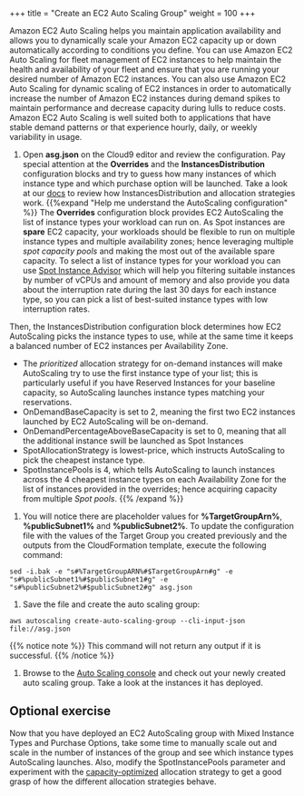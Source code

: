 +++
title = "Create an EC2 Auto Scaling Group"
weight = 100
+++

Amazon EC2 Auto Scaling helps you maintain application availability and allows you to dynamically scale your Amazon EC2 capacity up or down automatically according to conditions you define. You can use Amazon EC2 Auto Scaling for fleet management of EC2 instances to help maintain the health and availability of your fleet and ensure that you are running your desired number of Amazon EC2 instances. You can also use Amazon EC2 Auto Scaling for dynamic scaling of EC2 instances in order to automatically increase the number of Amazon EC2 instances during demand spikes to maintain performance and decrease capacity during lulls to reduce costs. Amazon EC2 Auto Scaling is well suited both to applications that have stable demand patterns or that experience hourly, daily, or weekly variability in usage.

1. Open **asg.json** on the Cloud9 editor and review the configuration. Pay special attention at the **Overrides** and the **InstancesDistribution** configuration blocks and try to guess how many instances of which instance type and which purchase option will be launched. Take a look at our [docs](https://docs.aws.amazon.com/autoscaling/ec2/userguide/asg-purchase-options.html#asg-allocation-strategies) to review how InstancesDistribution and allocation strategies work.
{{%expand "Help me understand the AutoScaling configuration" %}}
The **Overrides** configuration block provides EC2 AutoScaling the list of instance types your workload can run on. As Spot instances are **spare** EC2 capacity, your workloads should be flexible to run on multiple instance types and multiple availability zones; hence leveraging multiple *spot capacity pools* and making the most out of the available spare capacity. To select a list of instance types for your workload you can use [Spot Instance Advisor](https://aws.amazon.com/ec2/spot/instance-advisor/) which will help you filtering suitable instances by number of vCPUs and amount of memory and also provide you data about the interruption rate during the last 30 days for each instance type, so you can pick a list of best-suited instance types with low interruption rates.

Then, the InstancesDistribution configuration block determines how EC2 AutoScaling picks the instance types to use, while at the same time it keeps a balanced number of EC2 instances per Availability Zone. 
* The *prioritized* allocation strategy for on-demand instances will make AutoScaling try to use the first instance type of your list; this is particularly useful if you have Reserved Instances for your baseline capacity, so AutoScaling launches instance types matching your reservations. 
* OnDemandBaseCapacity is set to 2, meaning the first two EC2 instances launched by EC2 AutoScaling will be on-demand.
* OnDemandPercentageAboveBaseCapacity is set to 0, meaning that all the additional instance swill be launched as Spot Instances
* SpotAllocationStrategy is lowest-price, which instructs AutoScaling to pick the cheapest instance type.
* SpotInstancePools is 4, which tells AutoScaling to launch instances across the 4 cheapest instance types on each Availability Zone for the list of instances provided in the overrides; hence acquiring capacity from multiple *Spot pools*. 
{{% /expand %}}

1. You will notice there are placeholder values for **%TargetGroupArn%**, **%publicSubnet1%** and **%publicSubnet2%**. To update the configuration file with the values of the Target Group you created previously and the outputs from the CloudFormation template, execute the following command:
```
sed -i.bak -e "s#%TargetGroupARN%#$TargetGroupArn#g" -e "s#%publicSubnet1%#$publicSubnet1#g" -e "s#%publicSubnet2%#$publicSubnet2#g" asg.json
```

1. Save the file and create the auto scaling group:
```
aws autoscaling create-auto-scaling-group --cli-input-json file://asg.json
```
{{% notice note %}}
This command will not return any output if it is successful.
{{% /notice %}}

	
1. Browse to the [Auto Scaling console](https://console.aws.amazon.com/ec2/autoscaling/home#AutoScalingGroups:view=details) and check out your newly created auto scaling group. Take a look at the instances it has deployed.


## Optional exercise

Now that you have deployed an EC2 AutoScaling group with Mixed Instance Types and Purchase Options, take some time to manually scale out and scale in the number of instances of the group and see which instance types AutoScaling launches. Also, modify the SpotInstancePools parameter and experiment with the [capacity-optimized](https://aws.amazon.com/blogs/compute/introducing-the-capacity-optimized-allocation-strategy-for-amazon-ec2-spot-instances/) allocation strategy to get a good grasp of how the different allocation strategies behave. 